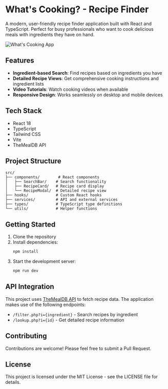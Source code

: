 # What's Cooking? - Recipe Finder

A modern, user-friendly recipe finder application built with React and TypeScript. Perfect for busy professionals who want to cook delicious meals with ingredients they have on hand.

![What's Cooking App](https://images.unsplash.com/photo-1556911220-e15b29be8c8f?auto=format&fit=crop&q=80&w=1000)

## Features

- **Ingredient-based Search**: Find recipes based on ingredients you have
- **Detailed Recipe Views**: Get comprehensive cooking instructions and ingredient lists
- **Video Tutorials**: Watch cooking videos when available
- **Responsive Design**: Works seamlessly on desktop and mobile devices

## Tech Stack

- React 18
- TypeScript
- Tailwind CSS
- Vite
- TheMealDB API

## Project Structure

```
src/
├── components/        # React components
│   ├── SearchBar/    # Search functionality
│   ├── RecipeCard/   # Recipe card display
│   └── RecipeModal/  # Detailed recipe view
├── hooks/            # Custom React hooks
├── services/         # API and external services
├── types/            # TypeScript type definitions
└── utils/            # Helper functions
```

## Getting Started

1. Clone the repository
2. Install dependencies:
   ```bash
   npm install
   ```
3. Start the development server:
   ```bash
   npm run dev
   ```

## API Integration

This project uses [TheMealDB API](https://www.themealdb.com/api.php) to fetch recipe data. The application makes use of the following endpoints:

- `/filter.php?i={ingredient}` - Search recipes by ingredient
- `/lookup.php?i={id}` - Get detailed recipe information

## Contributing

Contributions are welcome! Please feel free to submit a Pull Request.

## License

This project is licensed under the MIT License - see the LICENSE file for details.